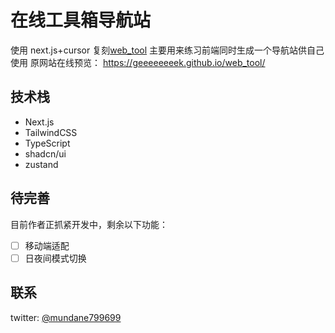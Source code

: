 # 在线工具箱导航站

使用 next.js+cursor 复刻[web_tool](https://github.com/geeeeeeeek/web_tool)
主要用来练习前端同时生成一个导航站供自己使用
原网站在线预览：
<https://geeeeeeeek.github.io/web_tool/>

## 技术栈

- Next.js
- TailwindCSS
- TypeScript
- shadcn/ui
- zustand

## 待完善

目前作者正抓紧开发中，剩余以下功能：

- [ ] 移动端适配
- [ ] 日夜间模式切换

## 联系

twitter: [@mundane799699](https://x.com/mundane799699)
